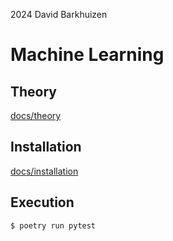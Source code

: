2024 David Barkhuizen

# Machine Learning

## Theory

[docs/theory](docs/theory.md)

## Installation

[docs/installation](docs/installation/md)


## Execution

    $ poetry run pytest